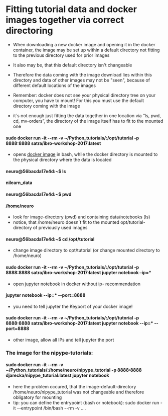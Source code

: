 # Fitting tutorial data and docker images together via correct directoring

- When downloading a new docker image and opening it in the docker container, the image may  be 	set up within a default directory not fitting to the previous directory used for prior 	images

- It also may be, that this default directory isn't changeable

- Therefore the data coming with the image download lies within this directory and data of other 	images may not be "seen", because of different default locations of the images

- Remember: docker does not see your physical directory tree on your computer, you have to 	mount! For this you must use the default directory coming with the image

- it´s not enough just fitting the data together in one location via “ls, pwd, cd, mv-orders”, the 	directory of the image itself has to fit to the mounted one


#### sudo docker run -it --rm -v ~/Python_tutorials/:/opt/tutorial -p 8888:8888 satra/ibro-workshop-2017:latest

- opens [docker image](https://hub.docker.com/r/satra/ibro-workshop-2017/) in bash, while the docker directory is mounted to the physical directory where the data is located 

#### neuro@56bacda17e4d:~$ ls
#### nilearn_data
#### neuro@56bacda17e4d:~$ pwd
#### /home/neuro

- look for image-directory (pwd) and containing data/notebooks (ls)
- notice, that /home/neuro doesn´t fit to the mounted opt/tutorial-directory of previously used images

#### neuro@56bacda17e4d:~$ cd /opt/tutorial

- change image directory to opt/tutorial (or change mounted directory to /home/neuro)

#### sudo docker run -it --rm -v ~/Python_tutorials/:/opt/tutorial -p 8888:8888 satra/ibro-workshop-2017:latest jupyter notebook –ip=* 

- open jupyter notebook in docker without ip- recommendation 

#### jupyter notebook --ip=* --port=8888 

- you need to tell jupyter the Keyport of your docker image!

#### sudo docker run -it --rm -v ~/Python_tutorials/:/opt/tutorial -p 8888:8888 satra/ibro-workshop-2017:latest jupyter notebook --ip=* --port=8888 

- other image, allow all IPs and tell jupyter the port



### The image for the nipype-tutorials:

#### sudo docker run -it --rm -v ~/Python_tutorials/:/home/neuro/nipype_tutorial -p 8888:8888 djarecka/nipype_tutorial:latest jupyter notebook

- here the problem occured, that the image-default-directory /home/neuro/nipype_tutorial was not changeable and therefore obligatory for mounting
- tip: you can define the entrypoint (bash or notebook): sudo docker run -it --entrypoint /bin/bash --rm -v ....
